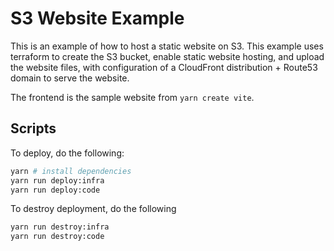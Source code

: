 # S3 Website Example
This is an example of how to host a static website on S3. This example uses terraform to create the S3 bucket, enable static website hosting, and upload the website files, with configuration of a CloudFront distribution + Route53 domain to serve the website.

The frontend is the sample website from `yarn create vite`.

## Scripts

To deploy, do the following:

```bash
yarn # install dependencies
yarn run deploy:infra
yarn run deploy:code
```

To destroy deployment, do the following

```bash
yarn run destroy:infra
yarn run destroy:code
```

